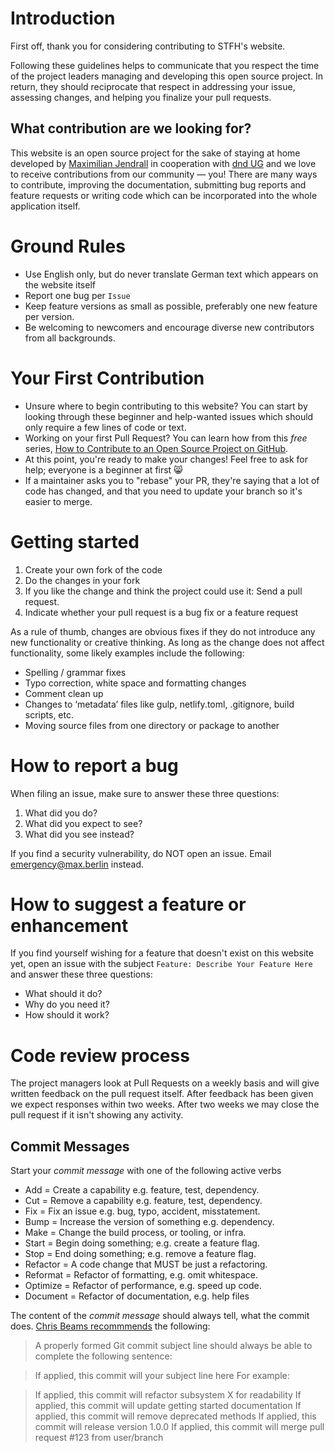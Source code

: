 # Introduction

First off, thank you for considering contributing to STFH's website. 

Following these guidelines helps to communicate that you respect the time of the project leaders managing and developing this open source project. In return, they should reciprocate that respect in addressing your issue, assessing changes, and helping you finalize your pull requests.

## What contribution are we looking for?

This website is an open source project for the sake of staying at home developed by [Maximilian Jendrall](https://max.berlin) in cooperation with [dnd UG](https://dnd.one) and we love to receive contributions from our community — you! There are many ways to contribute, improving the documentation, submitting bug reports and feature requests or writing code which can be incorporated into the whole application itself.


# Ground Rules

* Use English only, but do never translate German text which appears on the website itself
* Report one bug per `Issue`
* Keep feature versions as small as possible, preferably one new feature per version.
* Be welcoming to newcomers and encourage diverse new contributors from all backgrounds.


# Your First Contribution

* Unsure where to begin contributing to this website? You can start by looking through these beginner and help-wanted issues which should only require a few lines of code or text.
* Working on your first Pull Request? You can learn how from this *free* series, [How to Contribute to an Open Source Project on GitHub](https://egghead.io/series/how-to-contribute-to-an-open-source-project-on-github).
* At this point, you're ready to make your changes! Feel free to ask for help; everyone is a beginner at first :smile_cat:
* If a maintainer asks you to "rebase" your PR, they're saying that a lot of code has changed, and that you need to update your branch so it's easier to merge.

# Getting started

1. Create your own fork of the code
2. Do the changes in your fork
3. If you like the change and think the project could use it: Send a pull request.
4. Indicate whether your pull request is a bug fix or a feature request


As a rule of thumb, changes are obvious fixes if they do not introduce any new functionality or creative thinking. As long as the change does not affect functionality, some likely examples include the following:

* Spelling / grammar fixes
* Typo correction, white space and formatting changes
* Comment clean up
* Changes to ‘metadata’ files like gulp, netlify.toml, .gitignore, build scripts, etc.
* Moving source files from one directory or package to another


# How to report a bug

When filing an issue, make sure to answer these three questions:

1. What did you do?
2. What did you expect to see?
3. What did you see instead?

If you find a security vulnerability, do NOT open an issue. Email emergency@max.berlin instead.


# How to suggest a feature or enhancement

If you find yourself wishing for a feature that doesn't exist on this website yet, open an issue with the subject `Feature: Describe Your Feature Here` and answer these three questions: 

* What should it do?
* Why do you need it?
* How should it work?


# Code review process

The project managers look at Pull Requests on a weekly basis and will give written feedback on the pull request itself. After feedback has been given we expect responses within two weeks. After two weeks we may close the pull request if it isn't showing any activity.

## Commit Messages

Start your *commit message* with one of the following active verbs

- Add = Create a capability e.g. feature, test, dependency.
- Cut = Remove a capability e.g. feature, test, dependency.
- Fix = Fix an issue e.g. bug, typo, accident, misstatement.
- Bump = Increase the version of something e.g. dependency.
- Make = Change the build process, or tooling, or infra.
- Start = Begin doing something; e.g. create a feature flag.
- Stop = End doing something; e.g. remove a feature flag.
- Refactor = A code change that MUST be just a refactoring.
- Reformat = Refactor of formatting, e.g. omit whitespace.
- Optimize = Refactor of performance, e.g. speed up code.
- Document = Refactor of documentation, e.g. help files

The content of the *commit message* should always tell, what the commit does. [Chris Beams recommmends](https://chris.beams.io/posts/git-commit/) the following:

>A properly formed Git commit subject line should always be able to complete the following sentence:

>If applied, this commit will your subject line here
For example:

>If applied, this commit will refactor subsystem X for readability
>If applied, this commit will update getting started documentation
>If applied, this commit will remove deprecated methods
If applied, this commit will release version 1.0.0
If applied, this commit will merge pull request #123 from user/branch
